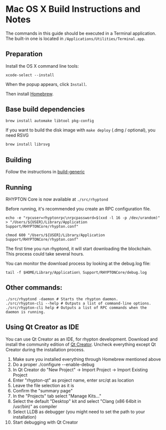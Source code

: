Mac OS X Build Instructions and Notes
====================================
The commands in this guide should be executed in a Terminal application.
The built-in one is located in `/Applications/Utilities/Terminal.app`.

Preparation
-----------
Install the OS X command line tools:

`xcode-select --install`

When the popup appears, click `Install`.

Then install [Homebrew](https://brew.sh).

Base build dependencies
-----------------------

```bash
brew install automake libtool pkg-config
```

If you want to build the disk image with `make deploy` (.dmg / optional), you need RSVG
```bash
brew install librsvg
```

Building
--------

Follow the instructions in [build-generic](build-generic.md)

Running
-------

RHYPTON Core is now available at `./src/rhyptond`

Before running, it's recommended you create an RPC configuration file.

    echo -e "rpcuser=rhyptonrpc\nrpcpassword=$(xxd -l 16 -p /dev/urandom)" > "/Users/${USER}/Library/Application Support/RHYPTONCore/rhypton.conf"

    chmod 600 "/Users/${USER}/Library/Application Support/RHYPTONCore/rhypton.conf"

The first time you run rhyptond, it will start downloading the blockchain. This process could take several hours.

You can monitor the download process by looking at the debug.log file:

    tail -f $HOME/Library/Application\ Support/RHYPTONCore/debug.log

Other commands:
-------

    ./src/rhyptond -daemon # Starts the rhypton daemon.
    ./src/rhypton-cli --help # Outputs a list of command-line options.
    ./src/rhypton-cli help # Outputs a list of RPC commands when the daemon is running.

Using Qt Creator as IDE
------------------------
You can use Qt Creator as an IDE, for rhypton development.
Download and install the community edition of [Qt Creator](https://www.qt.io/download/).
Uncheck everything except Qt Creator during the installation process.

1. Make sure you installed everything through Homebrew mentioned above
2. Do a proper ./configure --enable-debug
3. In Qt Creator do "New Project" -> Import Project -> Import Existing Project
4. Enter "rhypton-qt" as project name, enter src/qt as location
5. Leave the file selection as it is
6. Confirm the "summary page"
7. In the "Projects" tab select "Manage Kits..."
8. Select the default "Desktop" kit and select "Clang (x86 64bit in /usr/bin)" as compiler
9. Select LLDB as debugger (you might need to set the path to your installation)
10. Start debugging with Qt Creator
